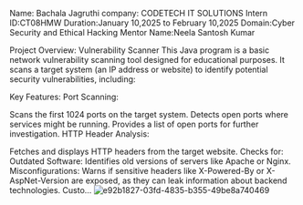 Name: Bachala Jagruthi
company: CODETECH IT SOLUTIONS
Intern ID:CT08HMW
Duration:January 10,2025 to February 10,2025
Domain:Cyber Security and Ethical Hacking
Mentor Name:Neela Santosh Kumar

 Project Overview: Vulnerability Scanner
This Java program is a basic network vulnerability scanning tool designed for educational purposes. It scans a target system (an IP address or website) to identify potential security vulnerabilities, including:

Key Features:
Port Scanning:

Scans the first 1024 ports on the target system.
Detects open ports where services might be running.
Provides a list of open ports for further investigation.
HTTP Header Analysis:

Fetches and displays HTTP headers from the target website.
Checks for:
Outdated Software: Identifies old versions of servers like Apache or Nginx.
Misconfigurations: Warns if sensitive headers like X-Powered-By or X-AspNet-Version are exposed, as they can leak information about backend technologies.
Custo…
           ![e92b1827-03fd-4835-b355-49be8a740469](https://github.com/user-attachments/assets/a2fc499d-3189-49f5-94f4-b1c19ccbb569)
